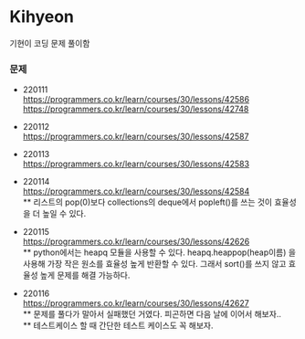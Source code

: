 # Kihyeon
기현이 코딩 문제 풀이함

### 문제

- 220111 </br>
https://programmers.co.kr/learn/courses/30/lessons/42586
</br>https://programmers.co.kr/learn/courses/30/lessons/42748

- 220112 </br>
https://programmers.co.kr/learn/courses/30/lessons/42587

- 220113 </br>
https://programmers.co.kr/learn/courses/30/lessons/42583

- 220114 </br>
https://programmers.co.kr/learn/courses/30/lessons/42584</br>
** 리스트의 pop(0)보다 collections의 deque에서 popleft()를 쓰는 것이 효율성을 더 높일 수 있다.

- 220115 </br>
https://programmers.co.kr/learn/courses/30/lessons/42626</br>
** python에서는 heapq 모듈을 사용할 수 있다. heapq.heappop(heap이름) 을 사용해 가장 작은 원소를 효율성 높게 반환할 수 있다. 그래서 sort()를 쓰지 않고 효율성 높게 문제를 해결 가능하다.

- 220116 </br>
https://programmers.co.kr/learn/courses/30/lessons/42627</br>
** 문제를 풀다가 말아서 실패했던 거였다. 피곤하면 다음 날에 이어서 해보자..</br>
** 테스트케이스 할 때 간단한 테스트 케이스도 꼭 해보자.
